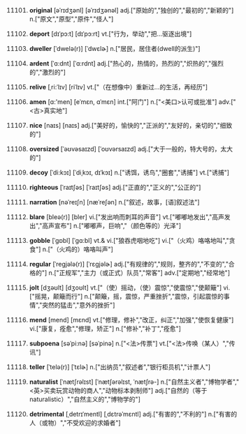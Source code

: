 11101. **original**
[əˈrɪdʒənl]  [əˈrɪdʒənəl]
adj.["原始的","独创的","最初的","新颖的"]  n.["原文","原型","原件","怪人"]  

11102. **deport**
[dɪˈpɔ:t]  [dɪˈpɔ:rt]
vt.["行为，举动","把…驱逐出境"]  

11103. **dweller**
[ˈdwelə(r)]  [ˈdwɛlɚ]
n.["居民，居住者(dwell的派生)"]  

11104. **ardent**
[ˈɑ:dnt]  [ˈɑ:rdnt]
adj.["热心的，热情的，热烈的","炽热的","强烈的","激烈的"]  

11105. **relive**
[ˌri:ˈlɪv]  [riˈlɪv]
vt.["（在想像中）重新过…的生活，再经历"]  

11106. **amen**
[ɑ:'men]  [eˈmɛn, ɑˈmɛn]
int.["阿门"]  n.["<美口>认可或批准"]  adv.["<古>真实地"]  

11107. **nice**
[naɪs]  [naɪs]
adj.["美好的，愉快的","正派的","友好的，亲切的","细致的"]  

11108. **oversized**
[ˈəʊvəsaɪzd]  [ˈoʊvərsaɪzd]
adj.["大于一般的，特大号的，太大的"]  

11109. **decoy**
[ˈdi:kɔɪ]  [ˈdiˌkɔɪ, dɪˈkɔɪ]
n.["诱饵，诱鸟","圈套","诱捕"]  vt.["诱捕"]  

11110. **righteous**
[ˈraɪtʃəs]  [ˈraɪtʃəs]
adj.["正直的","正义的","公正的"]  

11111. **narration**
[nəˈreɪʃn]  [næˈreʃən]
n.["叙述，故事，[语]叙述法"]  

11112. **blare**
[bleə(r)]  [bler]
vi.["发出响而刺耳的声音"]  vt.["嘟嘟地发出","高声发出","高声宣布"]  n.["嘟嘟声，巨响","（颜色等的）光泽"]  

11113. **gobble**
[ˈgɒbl]  [ˈgɑ:bl]
vt.& vi.["狼吞虎咽地吃"]  vi.["（火鸡）咯咯地叫","贪食"]  n.["（火鸡的）咯咯叫声"]  

11114. **regular**
[ˈregjələ(r)]  [ˈrɛɡjəlɚ]
adj.["有规律的","规则，整齐的","不变的","合格的"]  n.["正规军","主力（或正式）队员","常客"]  adv.["定期地","经常地"]  

11115. **jolt**
[dʒəʊlt]  [dʒoʊlt]
vt.["（使）摇动，（使）震惊","使震惊","使颠簸"]  vi.["摇晃，颠簸而行"]  n.["颠簸，摇，震惊，严重挫折","震惊，引起震惊的事情","突然的猛击","意外的挫折"]  

11116. **mend**
[mend]  [mɛnd]
vt.["修理，修补","改正，纠正","加强","使恢复健康"]  vi.["康复，痊愈","修理，矫正"]  n.["修补","补丁","痊愈"]  

11117. **subpoena**
[səˈpi:nə]  [səˈpinə]
n.["<法>传票"]  vt.["<法>传唤（某人）","传讯"]  

11118. **teller**
[ˈtelə(r)]  [ˈtɛlɚ]
n.["出纳员","叙述者","银行柜员机","计票人"]  

11119. **naturalist**
[ˈnætʃrəlɪst]  [ˈnætʃərəlɪst, ˈnætʃrə-]
n.["自然主义者","博物学者","<英>买卖玩赏动物的商人","动物标本剥制师"]  adj.["自然的（等于naturalistic）","自然主义的","博物学的"]  

11120. **detrimental**
[ˌdetrɪˈmentl]  [ˌdɛtrəˈmɛntl]
adj.["有害的","不利的"]  n.["有害的人（或物）","不受欢迎的求婚者"]  

